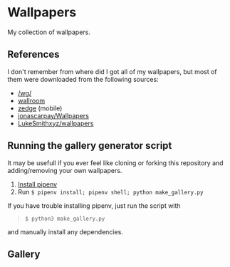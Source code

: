 # Wallpapers

My collection of wallpapers.

## References

I don't remember from where did I got all of my wallpapers, but most of them were downloaded from the following sources:

- [/wg/](http://boards.4chan.org/wg/catalog)
- [wallroom](https://wallroom.io/)
- [zedge](https://www.zedge.net/) (mobile)
- [jonascarpay/Wallpapers](https://github.com/jonascarpay/Wallpapers)
- [LukeSmithxyz/wallpapers](https://github.com/LukeSmithxyz/wallpapers)

## Running the gallery generator script

It may be usefull if you ever feel like cloning or forking this repository and adding/removing your own wallpapers.

1. [Install pipenv](https://pipenv.readthedocs.io/en/latest/install/)
2. Run `$ pipenv install; pipenv shell; python make_gallery.py`

If you have trouble installing pipenv, just run the script with

> `$ python3 make_gallery.py`

and manually install any dependencies.

## Gallery
